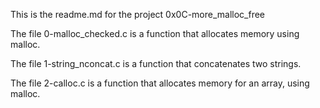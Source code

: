 This is the readme.md for the project 0x0C-more_malloc_free

The file 0-malloc_checked.c is a function that allocates memory using malloc.

The file 1-string_nconcat.c is a function that concatenates two strings.

The file 2-calloc.c is a function that allocates memory for an array, using malloc.



